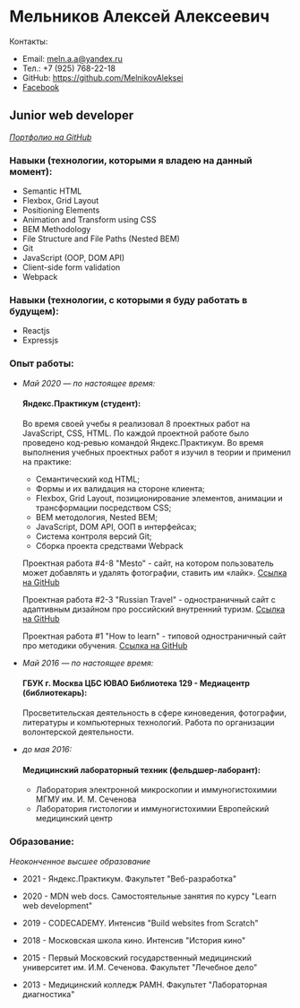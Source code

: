 # Мельников Алексей Алексеевич

Контакты:

* Email: meln.a.a@yandex.ru 
* Тел.: +7 (925) 768-22-18 
* GitHub: https://github.com/MelnikovAleksei 
* [Facebook](https://www.facebook.com/meln.aleksei) 


## Junior web developer 

*[Портфолио на GitHub](https://github.com/MelnikovAleksei)* 

### Навыки (технологии, которыми я владею на данный момент): 

* Semantic HTML
* Flexbox, Grid Layout
* Positioning Elements
* Animation and Transform using CSS
* BEM Methodology
* File Structure and File Paths (Nested BEM)
* Git
* JavaScript (OOP, DOM API)
* Client-side form validation
* Webpack 

### Навыки (технологии, с которыми я буду работать в будущем):

* Reactjs
* Expressjs


### Опыт работы: 

* *Май 2020 — по настоящее время:* 

  #### Яндекс.Практикум (студент):
  
    Во время своей учебы я реализовал 8 проектных работ на JavaScript, CSS, HTML. По каждой проектной работе было проведено код-ревью командой Яндекс.Практикум. Во время           выполнения учебных проектных работ я изучил в теории и применил на практике:
    
    * Семантический код HTML;
    * Формы и их валидация на стороне клиента;
    * Flexbox, Grid Layout, позиционирование элементов, анимации и трансформации посредством CSS;
    * BEM методология, Nested BEM;
    * JavaScript, DOM API, ООП в интерфейсах;
    * Система контроля версий Git;
    * Сборка проекта средствами Webpack

    Проектная работа #4-8 "Mesto" - сайт, на котором пользователь может добавлять и удалять фотографии, ставить им «лайк». [Ссылка на GitHub](https://github.com/MelnikovAleksei/mesto) 

    Проектная работа #2-3 "Russian Travel" - одностраничный сайт с адаптивным дизайном про российский внутренний туризм. [Ссылка на GitHub](https://github.com/MelnikovAleksei/russian-travel) 

    Проектная работа #1 "How to learn" - типовой одностраничный сайт про методики обучения. [Ссылка на GitHub](https://github.com/MelnikovAleksei/how-to-learn) 

* *Май 2016 — по настоящее время:* 

  #### ГБУК г. Москва ЦБС ЮВАО Библиотека 129 - Медиацентр (библиотекарь): 
  
    Просветительская деятельность в сфере киноведения, фотографии, литературы и компьютерных технологий. Работа по организации волонтерской деятельности. 

* *до мая 2016:* 

  #### Медицинский лабораторный техник (фельдшер-лаборант): 
    
    * Лаборатория электронной микроскопии и иммуногистохимии МГМУ им. И. М. Сеченова 
    * Лаборатория гистологии и иммуногистохимии Европейский медицинский центр 
  
### Образование: 

  *Неоконченное высшее образование* 
  
  * 2021 - Яндекс.Практикум. Факультет "Веб-разработка" 
  
  * 2020 - MDN web docs. Самостоятельные занятия по курсу "Learn web development" 
  
  * 2019 - CODECADEMY. Интенсив "Build websites from Scratch" 
  
  * 2018 - Московская школа кино. Интенсив "История кино" 
  
  * 2015 - Первый Московский государственный медицинский университет им. И.М. Сеченова. Факультет "Лечебное дело" 
  
  * 2013 - Медицинский колледж РАМН. Факультет "Лабораторная диагностика" 
